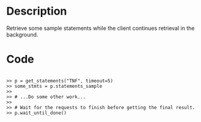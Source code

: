 # Description
Retrieve some sample statements while the client continues retrieval in the background.

# Code
```

>> p = get_statements("TNF", timeout=5)
>> some_stmts = p.statements_sample
>>
>> # ...Do some other work...
>>
>> # Wait for the requests to finish before getting the final result.
>> p.wait_until_done()

```
